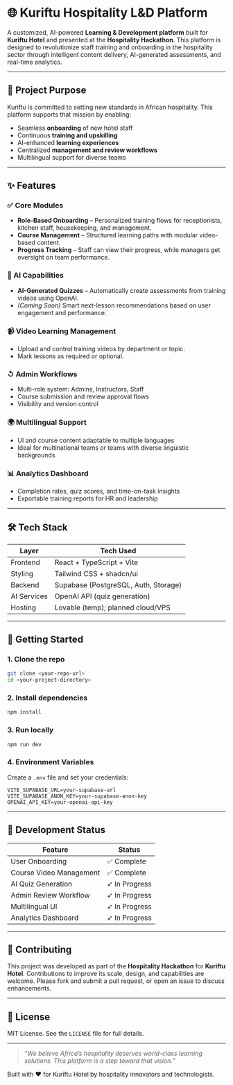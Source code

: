 # 🌐 Kuriftu Hospitality L&D Platform

A customized, AI-powered **Learning & Development platform** built for **Kuriftu Hotel** and presented at the **Hospitality Hackathon**. This platform is designed to revolutionize staff training and onboarding in the hospitality sector through intelligent content delivery, AI-generated assessments, and real-time analytics.

---

## 🏨 Project Purpose

Kuriftu is committed to setting new standards in African hospitality. This platform supports that mission by enabling:

- Seamless **onboarding** of new hotel staff
- Continuous **training and upskilling**
- AI-enhanced **learning experiences**
- Centralized **management and review workflows**
- Multilingual support for diverse teams

---

## ✨ Features

### ✅ Core Modules
- **Role-Based Onboarding** – Personalized training flows for receptionists, kitchen staff, housekeeping, and management.
- **Course Management** – Structured learning paths with modular video-based content.
- **Progress Tracking** – Staff can view their progress, while managers get oversight on team performance.

### 🧠 AI Capabilities
- **AI-Generated Quizzes** – Automatically create assessments from training videos using OpenAI.
- *(Coming Soon)* Smart next-lesson recommendations based on user engagement and performance.

### 📹 Video Learning Management
- Upload and control training videos by department or topic.
- Mark lessons as required or optional.

### ↺ Admin Workflows
- Multi-role system: Admins, Instructors, Staff
- Course submission and review approval flows
- Visibility and version control

### 🌍 Multilingual Support
- UI and course content adaptable to multiple languages
- Ideal for multinational teams or teams with diverse linguistic backgrounds

### 📊 Analytics Dashboard
- Completion rates, quiz scores, and time-on-task insights
- Exportable training reports for HR and leadership

---

## 🛠️ Tech Stack

| Layer         | Tech Used                     |
|---------------|-------------------------------|
| Frontend      | React + TypeScript + Vite     |
| Styling       | Tailwind CSS + shadcn/ui      |
| Backend       | Supabase (PostgreSQL, Auth, Storage) |
| AI Services   | OpenAI API (quiz generation)  |
| Hosting       | Lovable (temp); planned cloud/VPS |

---

## 🚀 Getting Started

### 1. Clone the repo

```bash
git clone <your-repo-url>
cd <your-project-directory>
```

### 2. Install dependencies

```bash
npm install
```

### 3. Run locally

```bash
npm run dev
```

### 4. Environment Variables

Create a `.env` file and set your credentials:

```env
VITE_SUPABASE_URL=your-supabase-url
VITE_SUPABASE_ANON_KEY=your-supabase-anon-key
OPENAI_API_KEY=your-openai-api-key
```

---

## 🧪 Development Status

| Feature                      | Status       |
|-----------------------------|--------------|
| User Onboarding             | ✅ Complete  |
| Course Video Management     | ✅ Complete  |
| AI Quiz Generation          | ➶ In Progress |
| Admin Review Workflow       | ➶ In Progress |
| Multilingual UI             | ➶ In Progress |
| Analytics Dashboard         | ➶ In Progress |

---

## 🤝 Contributing

This project was developed as part of the **Hospitality Hackathon** for **Kuriftu Hotel**. Contributions to improve its scale, design, and capabilities are welcome. Please fork and submit a pull request, or open an issue to discuss enhancements.

---

## 📜 License

MIT License. See the `LICENSE` file for full details.

---

> *"We believe Africa’s hospitality deserves world-class learning solutions. This platform is a step toward that vision."*

Built with ❤️ for Kuriftu Hotel by hospitality innovators and technologists.

